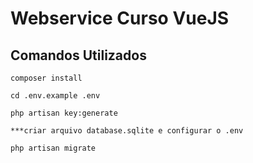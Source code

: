 # Webservice Curso VueJS

## Comandos Utilizados

```
composer install

cd .env.example .env

php artisan key:generate

***criar arquivo database.sqlite e configurar o .env

php artisan migrate

```